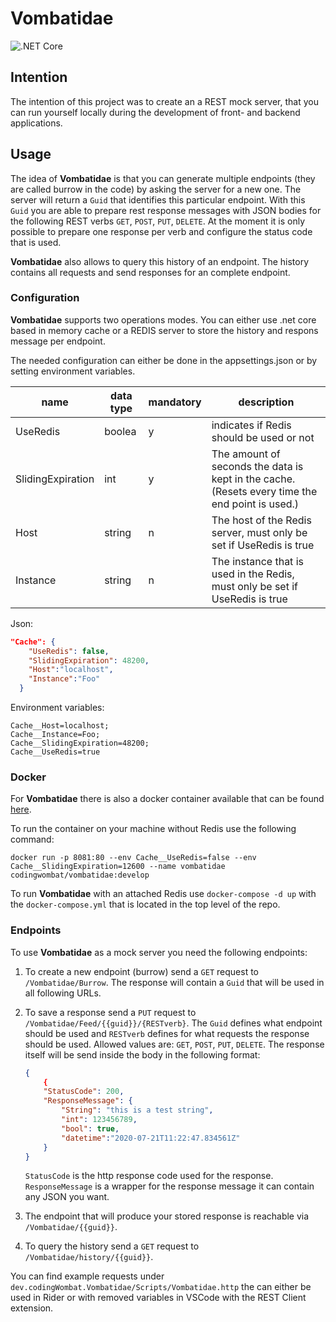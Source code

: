 # Vombatidae

![.NET Core](https://github.com/codingWombat/Vombatidae/workflows/.NET%20Core/badge.svg?branch=develop)

## Intention

The intention of this project was to create an a REST mock server, that you can run yourself locally during the development of front- and backend applications.

## Usage

The idea of **Vombatidae** is that you can generate multiple endpoints (they are called burrow in the code) by asking the server for a new one. The server will return a `Guid` that identifies this particular endpoint. With this `Guid` you are able to prepare rest response messages with JSON bodies for the following REST verbs `GET`, `POST`, `PUT`, `DELETE`. At the moment it is only possible to prepare one response per verb and configure the status code that is used.

**Vombatidae** also allows to query this history of an endpoint. The history contains all requests and send responses for an complete endpoint.

### Configuration

**Vombatidae** supports two operations modes. You can either use .net core based in memory cache or a REDIS server to store the history and respons message per endpoint.

The needed configuration can either be done in the appsettings.json or by setting environment variables.

|name|data type|mandatory|description|
|---|---|---|---|
|UseRedis|boolea|y|indicates if Redis should be used or not|
|SlidingExpiration|int|y|The amount of seconds the data is kept in the cache. (Resets every time the end point is used.)|
|Host|string|n|The host of the Redis server, must only be set if UseRedis is true|
|Instance|string|n|The instance that is used in the Redis, must only be set if UseRedis is true|

Json:
```json
"Cache": {
    "UseRedis": false,
    "SlidingExpiration": 48200,
    "Host":"localhost",
    "Instance":"Foo"
  }
```
Environment variables:
```
Cache__Host=localhost;
Cache__Instance=Foo;
Cache__SlidingExpiration=48200;
Cache__UseRedis=true
```

### Docker

For **Vombatidae** there is also a docker container available that can be found [here]([https://link](https://hub.docker.com/r/codingwombat/vombatidae/)).

To run the container on your machine without Redis use the following command:

````Docker
docker run -p 8081:80 --env Cache__UseRedis=false --env Cache__SlidingExpiration=12600 --name vombatidae codingwombat/vombatidae:develop  
````

To run **Vombatidae** with an attached Redis use `docker-compose -d up` with the `docker-compose.yml` that is located in the top level of the repo.

### Endpoints

To use **Vombatidae** as a mock server you need the following endpoints:

1. To create a new endpoint (burrow) send a `GET` request to `/Vombatidae/Burrow`.
The response will contain a `Guid` that will be used in all following URLs.

2. To save a response send a `PUT` request to `/Vombatidae/Feed/{{guid}}/{RESTverb}`.
The `Guid` defines what endpoint should be used and `RESTverb` defines for what requests the response should be used.
Allowed values are: `GET`, `POST`, `PUT`, `DELETE`.
The response itself will be send inside the body in the following format:
    ````JSON
    {
        {
        "StatusCode": 200,
        "ResponseMessage": {
            "String": "this is a test string",
            "int": 123456789,
            "bool": true,
            "datetime":"2020-07-21T11:22:47.834561Z"
        }
    }
    ````
    `StatusCode` is the http response code used for the response.
    `ResponseMessage` is a wrapper for the response message it can contain any JSON you want.


3. The endpoint that will produce your stored response is reachable via `/Vombatidae/{{guid}}`.

4. To query the history send a `GET` request to `/Vombatidae/history/{{guid}}`.

You can find example requests under `dev.codingWombat.Vombatidae/Scripts/Vombatidae.http` the can either be used in Rider or with removed variables in VSCode with the REST Client extension.
